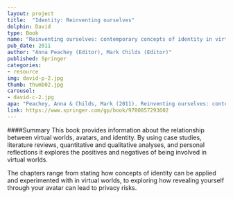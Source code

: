 ```yaml
---
layout: project
title:  "Identity: Reinventing ourselves"
dolphin: David
type: Book
name: "Reinventing ourselves: contemporary concepts of identity in virtual worlds"
pub_date: 2011
author: "Anna Peachey (Editor), Mark Childs (Editor)"
published: Springer
categories:
- resource
img: david-p-2.jpg
thumb: thumb02.jpg
carousel:
- david-c-2.jpg
apa: "Peachey, Anna & Childs, Mark (2011). Reinventing ourselves: contemporary concepts of identity in virtual worlds. London: Springer."
link: https://www.springer.com/gp/book/9780857293602
---
```

####Summary
This book provides information about the relationship between virtual worlds, avatars, and identity. By using case studies, literature reviews, quantitative and qualitative analyses, and personal reflections it explores the positives and negatives of being involved in virtual worlds.

The chapters range from stating how concepts of identity can be applied and experimented with in virtual worlds, to exploring how revealing yourself through your avatar can lead to privacy risks.